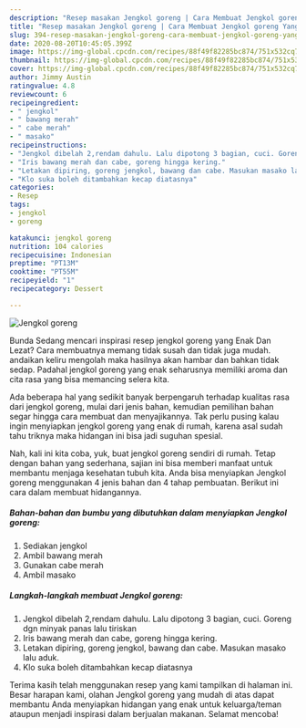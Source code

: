 ```yaml
---
description: "Resep masakan Jengkol goreng | Cara Membuat Jengkol goreng Yang Enak Banget"
title: "Resep masakan Jengkol goreng | Cara Membuat Jengkol goreng Yang Enak Banget"
slug: 394-resep-masakan-jengkol-goreng-cara-membuat-jengkol-goreng-yang-enak-banget
date: 2020-08-20T10:45:05.399Z
image: https://img-global.cpcdn.com/recipes/88f49f82285bc874/751x532cq70/jengkol-goreng-foto-resep-utama.jpg
thumbnail: https://img-global.cpcdn.com/recipes/88f49f82285bc874/751x532cq70/jengkol-goreng-foto-resep-utama.jpg
cover: https://img-global.cpcdn.com/recipes/88f49f82285bc874/751x532cq70/jengkol-goreng-foto-resep-utama.jpg
author: Jimmy Austin
ratingvalue: 4.8
reviewcount: 6
recipeingredient:
- " jengkol"
- " bawang merah"
- " cabe merah"
- " masako"
recipeinstructions:
- "Jengkol dibelah 2,rendam dahulu. Lalu dipotong 3 bagian, cuci. Goreng dgn minyak panas lalu tiriskan"
- "Iris bawang merah dan cabe, goreng hingga kering."
- "Letakan dipiring, goreng jengkol, bawang dan cabe. Masukan masako lalu aduk."
- "Klo suka boleh ditambahkan kecap diatasnya"
categories:
- Resep
tags:
- jengkol
- goreng

katakunci: jengkol goreng 
nutrition: 104 calories
recipecuisine: Indonesian
preptime: "PT13M"
cooktime: "PT55M"
recipeyield: "1"
recipecategory: Dessert

---
```



![Jengkol goreng](https://img-global.cpcdn.com/recipes/88f49f82285bc874/751x532cq70/jengkol-goreng-foto-resep-utama.jpg)

Bunda Sedang mencari inspirasi resep jengkol goreng yang Enak Dan Lezat? Cara membuatnya memang tidak susah dan tidak juga mudah. andaikan keliru mengolah maka hasilnya akan hambar dan bahkan tidak sedap. Padahal jengkol goreng yang enak seharusnya memiliki aroma dan cita rasa yang bisa memancing selera kita.



Ada beberapa hal yang sedikit banyak berpengaruh terhadap kualitas rasa dari jengkol goreng, mulai dari jenis bahan, kemudian pemilihan bahan segar hingga cara membuat dan menyajikannya. Tak perlu pusing kalau ingin menyiapkan jengkol goreng yang enak di rumah, karena asal sudah tahu triknya maka hidangan ini bisa jadi suguhan spesial.


Nah, kali ini kita coba, yuk, buat jengkol goreng sendiri di rumah. Tetap dengan bahan yang sederhana, sajian ini bisa memberi manfaat untuk membantu menjaga kesehatan tubuh kita. Anda bisa menyiapkan Jengkol goreng menggunakan 4 jenis bahan dan 4 tahap pembuatan. Berikut ini cara dalam membuat hidangannya.

<!--inarticleads1-->

##### Bahan-bahan dan bumbu yang dibutuhkan dalam menyiapkan Jengkol goreng:

1. Sediakan  jengkol
1. Ambil  bawang merah
1. Gunakan  cabe merah
1. Ambil  masako




<!--inarticleads2-->

##### Langkah-langkah membuat Jengkol goreng:

1. Jengkol dibelah 2,rendam dahulu. Lalu dipotong 3 bagian, cuci. Goreng dgn minyak panas lalu tiriskan
1. Iris bawang merah dan cabe, goreng hingga kering.
1. Letakan dipiring, goreng jengkol, bawang dan cabe. Masukan masako lalu aduk.
1. Klo suka boleh ditambahkan kecap diatasnya




Terima kasih telah menggunakan resep yang kami tampilkan di halaman ini. Besar harapan kami, olahan Jengkol goreng yang mudah di atas dapat membantu Anda menyiapkan hidangan yang enak untuk keluarga/teman ataupun menjadi inspirasi dalam berjualan makanan. Selamat mencoba!
